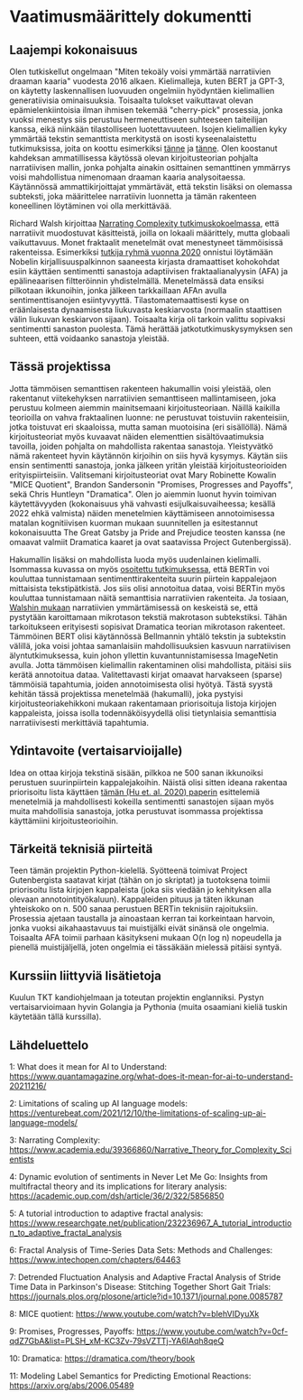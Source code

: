 # Vaatimusmäärittely dokumentti

## Laajempi kokonaisuus

Olen tutkiskellut ongelmaan "Miten tekoäly voisi ymmärtää narratiivien draaman kaaria" vuodesta 2016 alkaen. Kielimalleja, kuten BERT ja GPT-3, on käytetty laskennallisen luovuuden ongelmiin hyödyntäen kielimallien generatiivisia ominaisuuksia. Toisaalta tulokset vaikuttavat olevan epämielenkiintoisia ilman ihmisen tekemää "cherry-pick" prosessia, jonka vuoksi menestys siis perustuu hermeneuttiseen suhteeseen taiteilijan kanssa, eikä niinkään tilastolliseen luotettavuuteen. Isojen kielimallien kyky ymmärtää tekstin semanttista merkitystä on isosti kyseenalaistettu tutkimuksissa, joita on koottu esimerkiksi [tänne][1] ja [tänne][2]. Olen koostanut kahdeksan ammatillisessa käytössä olevan kirjoitusteorian pohjalta narratiivisen mallin, jonka pohjalta ainakin osittainen semanttinen ymmärrys voisi mahdollistua nimenomaan draaman kaaria analysoitaessa. Käytännössä ammattikirjoittajat ymmärtävät, että tekstin lisäksi on olemassa subteksti, joka määrittelee narratiivin luonnetta ja tämän rakenteen koneellinen löytäminen voi olla merkittävää.

Richard Walsh kirjoittaa [Narrating Complexity tutkimuskokoelmassa][3], että narratiivit muodostuvat käsitteistä, joilla on lokaali määrittely, mutta globaali vaikuttavuus. Monet fraktaalit menetelmät ovat menestyneet tämmöisissä rakenteissa. Esimerkiksi [tutkija ryhmä vuonna 2020][4] onnistui löytämään Nobelin kirjallisuuspalkinnon saaneesta kirjasta dramaattiset kohokohdat esiin käyttäen sentimentti sanastoja adaptiivisen fraktaalianalyysin (AFA) ja epälineaarisen filtteröinnin yhdistelmällä. Menetelmässä data ensiksi pilkotaan ikkunoihin, jonka jälkeen tarkkaillaan AFAn avulla sentimenttisanojen esiintyvyyttä. Tilastomatemaattisesti kyse on eräänlaisesta dynaamisesta liukuvasta keskiarvosta (normaalin staattisen välin liukuvan keskiarvon sijaan). Toisaalta kirja oli tarkoin valittu sopivaksi sentimentti sanaston puolesta. Tämä herättää jatkotutkimuskysymyksen sen suhteen, että voidaanko sanastoja yleistää.

## Tässä projektissa

Jotta tämmöisen semanttisen rakenteen hakumallin voisi yleistää, olen rakentanut viitekehyksen narratiivien semanttiseen mallintamiseen, joka perustuu kolmeen aiemmin mainitsemaani kirjoitusteoriaan. Näillä kaikilla teorioilla on vahva fraktaalinen luonne: ne perustuvat toistuviin rakenteisiin, jotka toistuvat eri skaaloissa, mutta saman muotoisina (eri sisällöllä). Nämä kirjoitusteoriat myös kuvaavat näiden elementtien sisältövaatimuksia tavoilla, joiden pohjalta on mahdollista rakentaa sanastoja. Yleistyvätkö nämä rakenteet hyvin käytännön kirjoihin on siis hyvä kysymys. Käytän siis ensin sentimentti sanastoja, jonka jälkeen yritän yleistää kirjoitusteorioiden erityispiirteisiin. Valitsemani kirjoitusteoriat ovat Mary Robinette Kowalin "MICE Quotient", Brandon Sandersonin "Promises, Progresses and Payoffs", sekä Chris Huntleyn "Dramatica". Olen jo aiemmin luonut hyvin toimivan käytettävyyden (kokonaisuus yhä vahvasti esijulkaisuvaiheessa; kesällä 2022 ehkä valmista) näiden menetelmien käyttämiseen annotoimisessa matalan kognitiivisen kuorman mukaan suunnitellen ja esitestannut kokonaisuutta The Great Gatsby ja Pride and Prejudice teosten kanssa (ne omaavat valmiit Dramatica kaaret ja ovat saatavissa Project Gutenbergissä).

Hakumallin lisäksi on mahdollista luoda myös uudenlainen kielimalli. Isommassa kuvassa on myös [osoitettu tutkimuksessa][11], että BERTin voi kouluttaa tunnistamaan sentimenttirakenteita suurin piirtein kappalejaon mittaisista tekstipätkistä. Jos siis olisi annotoitua dataa, voisi BERTin myös kouluttaa tunnistamaan näitä semanttisia narratiivien rakenteita. Ja tosiaan, [Walshin mukaan][3] narratiivien ymmärtämisessä on keskeistä se, että pystytään karoittamaan mikrotason tekstiä makrotason subtekstiksi. Tähän tarkoitukseen erityisesti sopisivat Dramatica teorian mikrotason rakenteet. Tämmöinen BERT olisi käytännössä Bellmannin yhtälö tekstin ja subtekstin välillä, joka voisi johtaa samanlaisiin mahdollisuuksien kasvuun narratiivisen älyntutkimuksessa, kuin johon yllettin kuvantunnistamisessa ImageNetin avulla. Jotta tämmöisen kielimallin rakentaminen olisi mahdollista, pitäisi siis kerätä annotoitua dataa. Valitettavasti kirjat omaavat harvakseen (sparse) tämmöisiä tapahtumia, joiden annotoimisesta olisi hyötyä. Tästä syystä kehitän tässä projektissa menetelmää (hakumalli), joka pystyisi kirjoitusteoriakehikkoni mukaan rakentamaan priorisoituja listoja kirjojen kappaleista, joissa isolla todennäköisyydellä olisi tietynlaisia semanttisia narratiivisesti merkittäviä tapahtumia.

## Ydintavoite (vertaisarvioijalle)

Idea on ottaa kirjoja tekstinä sisään, pilkkoa ne 500 sanan ikkunoiksi perustuen suurinpiirtein kappalejakoihin. Näistä olisi sitten ideana rakentaa priorisoitu lista käyttäen [tämän (Hu et. al. 2020) paperin][4] esittelemiä menetelmiä ja mahdollisesti kokeilla sentimentti sanastojen sijaan myös muita mahdollisia sanastoja, jotka perustuvat isommassa projektissa käyttämiini kirjoitusteorioihin.

## Tärkeitä teknisiä piirteitä

Teen tämän projektin Python-kielellä. Syötteenä toimivat Project Gutenbergista saatavat kirjat (tähän on jo skriptat) ja tuotoksena toimii priorisoitu lista kirjojen kappaleista (joka siis viedään jo kehityksen alla olevaan annotointityökaluun). Kappaleiden pituus ja täten ikkunan yhteiskoko on n. 500 sanaa perustuen BERTin teknisiin rajoituksiin. Prosessia ajetaan taustalla ja ainoastaan kerran tai korkeintaan harvoin, jonka vuoksi aikahaastavuus tai muistijälki eivät sinänsä ole ongelmia. Toisaalta AFA toimii parhaan käsitykseni mukaan O(n log n) nopeudella ja pienellä muistijäljellä, joten ongelmia ei tässäkään mielessä pitäisi syntyä.

## Kurssiin liittyviä lisätietoja

Kuulun TKT kandiohjelmaan ja toteutan projektin englanniksi. Pystyn vertaisarvioimaan hyvin Golangia ja Pythonia (muita osaamiani kieliä tuskin käytetään tällä kurssilla).

## Lähdeluettelo

1: What does it mean for AI to Understand: https://www.quantamagazine.org/what-does-it-mean-for-ai-to-understand-20211216/

2: Limitations of scaling up AI language models: https://venturebeat.com/2021/12/10/the-limitations-of-scaling-up-ai-language-models/

3: Narrating Complexity: https://www.academia.edu/39366860/Narrative_Theory_for_Complexity_Scientists

4: Dynamic evolution of sentiments in Never Let Me Go: Insights from multifractal theory and its implications for literary analysis: https://academic.oup.com/dsh/article/36/2/322/5856850

5: A tutorial introduction to adaptive fractal analysis: https://www.researchgate.net/publication/232236967_A_tutorial_introduction_to_adaptive_fractal_analysis

6: Fractal Analysis of Time-Series Data Sets: Methods and Challenges: https://www.intechopen.com/chapters/64463

7: Detrended Fluctuation Analysis and Adaptive Fractal Analysis of Stride Time Data in Parkinson's Disease: Stitching Together Short Gait Trials: https://journals.plos.org/plosone/article?id=10.1371/journal.pone.0085787

8: MICE quotient: https://www.youtube.com/watch?v=blehVIDyuXk

9: Promises, Progresses, Payoffs: https://www.youtube.com/watch?v=0cf-qdZ7GbA&list=PLSH_xM-KC3Zv-79sVZTTj-YA6IAqh8qeQ

10: Dramatica: https://dramatica.com/theory/book

11: Modeling Label Semantics for Predicting Emotional Reactions: https://arxiv.org/abs/2006.05489

[1]: https://www.quantamagazine.org/what-does-it-mean-for-ai-to-understand-20211216/

[2]: https://venturebeat.com/2021/12/10/the-limitations-of-scaling-up-ai-language-models/

[3]: https://www.academia.edu/39366860/Narrative_Theory_for_Complexity_Scientists

[4]: https://academic.oup.com/dsh/article/36/2/322/5856850

[5]: https://www.researchgate.net/publication/232236967_A_tutorial_introduction_to_adaptive_fractal_analysis

[6]: https://www.intechopen.com/chapters/64463

[7]: https://journals.plos.org/plosone/article?id=10.1371/journal.pone.0085787

[8]: https://www.youtube.com/watch?v=blehVIDyuXk

[9]: https://www.youtube.com/watch?v=0cf-qdZ7GbA&list=PLSH_xM-KC3Zv-79sVZTTj-YA6IAqh8qeQ

[10]: https://dramatica.com/theory/book

[11]: https://arxiv.org/abs/2006.05489

